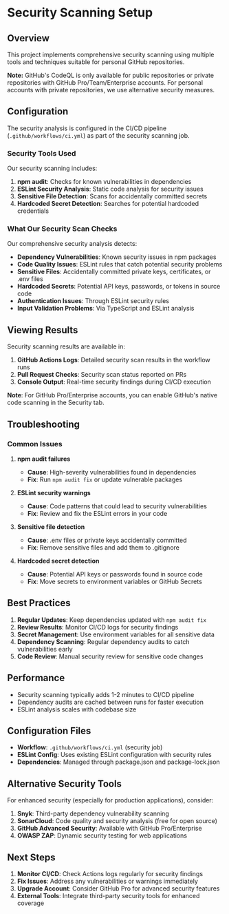 # Security Scanning Setup

## Overview

This project implements comprehensive security scanning using multiple tools and techniques suitable for personal GitHub repositories.

**Note:** GitHub's CodeQL is only available for public repositories or private repositories with GitHub Pro/Team/Enterprise accounts. For personal accounts with private repositories, we use alternative security measures.

## Configuration

The security analysis is configured in the CI/CD pipeline (`.github/workflows/ci.yml`) as part of the security scanning job.

### Security Tools Used

Our security scanning includes:

1. **npm audit**: Checks for known vulnerabilities in dependencies
2. **ESLint Security Analysis**: Static code analysis for security issues
3. **Sensitive File Detection**: Scans for accidentally committed secrets
4. **Hardcoded Secret Detection**: Searches for potential hardcoded credentials

### What Our Security Scan Checks

Our comprehensive security analysis detects:

- **Dependency Vulnerabilities**: Known security issues in npm packages
- **Code Quality Issues**: ESLint rules that catch potential security problems
- **Sensitive Files**: Accidentally committed private keys, certificates, or .env files
- **Hardcoded Secrets**: Potential API keys, passwords, or tokens in source code
- **Authentication Issues**: Through ESLint security rules
- **Input Validation Problems**: Via TypeScript and ESLint analysis

## Viewing Results

Security scanning results are available in:

1. **GitHub Actions Logs**: Detailed security scan results in the workflow runs
2. **Pull Request Checks**: Security scan status reported on PRs
3. **Console Output**: Real-time security findings during CI/CD execution

**Note**: For GitHub Pro/Enterprise accounts, you can enable GitHub's native code scanning in the Security tab.

## Troubleshooting

### Common Issues

1. **npm audit failures**
   - **Cause**: High-severity vulnerabilities found in dependencies
   - **Fix**: Run `npm audit fix` or update vulnerable packages

2. **ESLint security warnings**
   - **Cause**: Code patterns that could lead to security vulnerabilities
   - **Fix**: Review and fix the ESLint errors in your code

3. **Sensitive file detection**
   - **Cause**: .env files or private keys accidentally committed
   - **Fix**: Remove sensitive files and add them to .gitignore

4. **Hardcoded secret detection**
   - **Cause**: Potential API keys or passwords found in source code
   - **Fix**: Move secrets to environment variables or GitHub Secrets

## Best Practices

1. **Regular Updates**: Keep dependencies updated with `npm audit fix`
2. **Review Results**: Monitor CI/CD logs for security findings
3. **Secret Management**: Use environment variables for all sensitive data
4. **Dependency Scanning**: Regular dependency audits to catch vulnerabilities early
5. **Code Review**: Manual security review for sensitive code changes

## Performance

- Security scanning typically adds 1-2 minutes to CI/CD pipeline
- Dependency audits are cached between runs for faster execution
- ESLint analysis scales with codebase size

## Configuration Files

- **Workflow**: `.github/workflows/ci.yml` (security job)
- **ESLint Config**: Uses existing ESLint configuration with security rules
- **Dependencies**: Managed through package.json and package-lock.json

## Alternative Security Tools

For enhanced security (especially for production applications), consider:

1. **Snyk**: Third-party dependency vulnerability scanning
2. **SonarCloud**: Code quality and security analysis (free for open source)
3. **GitHub Advanced Security**: Available with GitHub Pro/Enterprise
4. **OWASP ZAP**: Dynamic security testing for web applications

## Next Steps

1. **Monitor CI/CD**: Check Actions logs regularly for security findings
2. **Fix Issues**: Address any vulnerabilities or warnings immediately
3. **Upgrade Account**: Consider GitHub Pro for advanced security features
4. **External Tools**: Integrate third-party security tools for enhanced coverage 